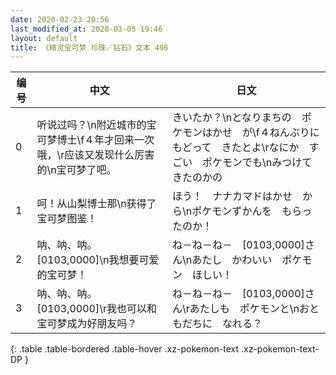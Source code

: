 ```yaml
---
date: 2020-02-23 20:56
last_modified_at: 2020-03-05 19:46
layout: default
title: 《精灵宝可梦 珍珠／钻石》文本 496
---
```

| 编号 | 中文 | 日文 |
| ---- | ---- | ---- |
| 0 | 听说过吗？\n附近城市的宝可梦博士\f４年才回来一次哦，\r应该又发现什么厉害的\n宝可梦了吧。 | きいたか？\nとなりまちの　ポケモンはかせ　が\f４ねんぶりに　もどって　きたとよ\rなにか　すごい　ポケモンでも\nみつけて　きたのかの |
| 1 | 呵！从山梨博士那\n获得了宝可梦图鉴！ | ほう！　ナナカマドはかせ　から\nポケモンずかんを　もらったのか！ |
| 2 | 呐、呐、呐。[0103,0000]\n我想要可爱的宝可梦！ | ね－ね－ね－　[0103,0000]さん\nあたし　かわいい　ポケモン　ほしい！ |
| 3 | 呐、呐、呐。[0103,0000]\r我也可以和宝可梦成为好朋友吗？ | ね－ね－ね－　[0103,0000]さん\rあたしも　ポケモンと\nおともだちに　なれる？ |
{: .table .table-bordered .table-hover .xz-pokemon-text .xz-pokemon-text-DP }